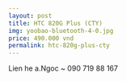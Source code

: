 ```yaml
---
layout: post
title: HTC 820G Plus (CTY)
img: yoobao-bluetooth-4-0.jpg
price: 490.000 vnd
permalink: htc-820g-plus-cty
---
```

Lien he a.Ngoc ~ 090 719 88 167
